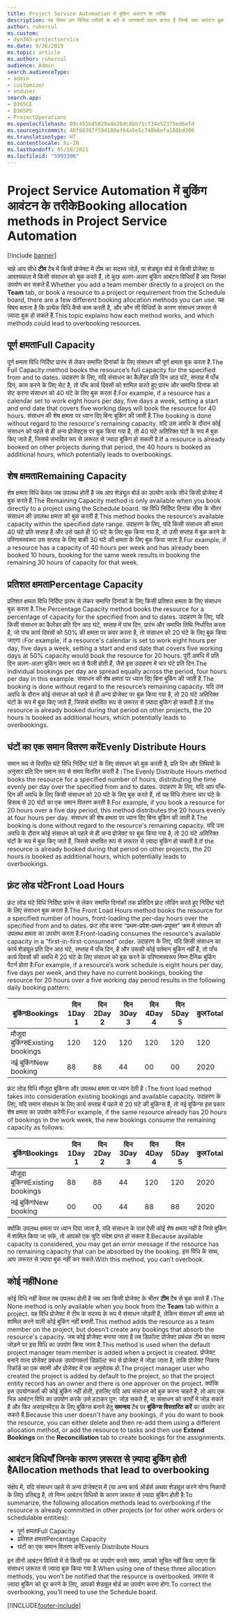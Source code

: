 ```yaml
---
title: Project Service Automation में बुकिंग आवंटन के तरीके
description: यह विषय उन विभिन्न तरीकों के बारे में जानकारी प्रदान करता है जिन्हें आप आवंटन बुक कर सकते हैं।
author: ruhercul
ms.custom:
- dyn365-projectservice
ms.date: 9/26/2019
ms.topic: article
ms.author: ruhercul
audience: Admin
search.audienceType:
- admin
- customizer
- enduser
search.app:
- D365CE
- D365PS
- ProjectOperations
ms.openlocfilehash: 89c455b45829a4e28dc8bb71cf34e52375ed6efd
ms.sourcegitcommit: 40f68387f594180af64a5e5c748b6efa188bd300
ms.translationtype: HT
ms.contentlocale: hi-IN
ms.lasthandoff: 05/10/2021
ms.locfileid: "5993306"
---
```

# <a name="booking-allocation-methods-in-project-service-automation"></a><span data-ttu-id="531e6-103">Project Service Automation में बुकिंग आवंटन के तरीके</span><span class="sxs-lookup"><span data-stu-id="531e6-103">Booking allocation methods in Project Service Automation</span></span>

[!include [banner](../includes/psa-now-project-operations.md)]

<span data-ttu-id="531e6-104">चाहे आप सीधे **टीम** टैब में किसी प्रोजेक्ट में टीम का सदस्य जोड़ें, या शेड्यूल बोर्ड से किसी प्रोजेक्ट या आवश्यकता में किसी संसाधन को बुक करते हैं, तो कुछ अलग-अलग बुकिंग आबंटन विधियाँ हैं आप जिनका उपयोग कर सकते हैं.</span><span class="sxs-lookup"><span data-stu-id="531e6-104">Whether you add a team member directly to a project on the **Team** tab, or book a resource to a project or requirement from the Schedule board, there are a few different booking allocation methods you can use.</span></span> <span data-ttu-id="531e6-105">यह विषय बताता है कि प्रत्येक विधि कैसे काम करती है, और कौन सी विधियों के कारण संसाधन ज़रूरत से ज़्यादा बुक हो सकते हैं.</span><span class="sxs-lookup"><span data-stu-id="531e6-105">This topic explains how each method works, and which methods could lead to overbooking resources.</span></span>

## <a name="full-capacity"></a><span data-ttu-id="531e6-106">पूर्ण क्षमता</span><span class="sxs-lookup"><span data-stu-id="531e6-106">Full Capacity</span></span> 
<span data-ttu-id="531e6-107">पूर्ण क्षमता विधि निर्दिष्ट प्रारंभ से लेकर समाप्ति दिनांकों के लिए संसाधन की पूर्ण क्षमता बुक करता है.</span><span class="sxs-lookup"><span data-stu-id="531e6-107">The Full Capacity method books the resource’s full capacity for the specified from and to dates.</span></span> <span data-ttu-id="531e6-108">उदाहरण के लिए, यदि संसाधन का कैलेंडर प्रति दिन आठ घंटे, सप्ताह में पाँच दिन, काम करने के लिए सेट है, तो पाँच कार्य दिवसों को शामिल करते हुए प्रारंभ और समाप्ति दिनांक को सेट करना संसाधन को 40 घंटे के लिए बुक करता है.</span><span class="sxs-lookup"><span data-stu-id="531e6-108">For example, if a resource has a calendar set to work eight hours per day, five days a week, setting a start and end date that covers five working days will book the resource for 40 hours.</span></span> <span data-ttu-id="531e6-109">संसाधन की शेष क्षमता पर ध्यान दिए बिना बुकिंग की जाती है.</span><span class="sxs-lookup"><span data-stu-id="531e6-109">The booking is done without regard to the resource's remaining capacity.</span></span> <span data-ttu-id="531e6-110">यदि उस अवधि के दौरान कोई संसाधन को पहले से ही अन्य प्रोजेक्ट्स पर बुक किया गया है, तो 40 घंटे अतिरिक्त घंटों के रूप में बुक किए जाते हैं, जिससे संभावित रूप से ज़रूरत से ज़्यादा बुकिंग हो सकती है.</span><span class="sxs-lookup"><span data-stu-id="531e6-110">If a resource is already booked on other projects during that period, the 40 hours is booked as additional hours, which potentially leads to overbookings.</span></span>

## <a name="remaining-capacity"></a><span data-ttu-id="531e6-111">शेष क्षमता</span><span class="sxs-lookup"><span data-stu-id="531e6-111">Remaining Capacity</span></span>
<span data-ttu-id="531e6-112">शेष क्षमता विधि केवल जब उपलब्ध होती है जब आप शेड्यूल बोर्ड का उपयोग करके सीधे किसी प्रोजेक्ट में बुक करते हैं.</span><span class="sxs-lookup"><span data-stu-id="531e6-112">The Remaining Capacity method is only available when you book directly to a project using the Schedule board.</span></span> <span data-ttu-id="531e6-113">यह विधि निर्दिष्ट दिनांक सीमा के भीतर संसाधन की उपलब्ध क्षमता को बुक करती है.</span><span class="sxs-lookup"><span data-stu-id="531e6-113">This method books the resource’s available capacity within the specified date range.</span></span> <span data-ttu-id="531e6-114">उदाहरण के लिए, यदि किसी संसाधन की क्षमता 40 घंटे प्रति सप्ताह है और उसे पहले ही 10 घंटे के लिए बुक किया गया है, तो उसी सप्ताह में बुक करने के परिणामस्वरूप उस सप्ताह के लिए बाकी 30 घंटे की क्षमता के लिए बुक किया जाता है.</span><span class="sxs-lookup"><span data-stu-id="531e6-114">For example, if a resource has a capacity of 40 hours per week and has already been booked 10 hours, booking for the same week results in booking the remaining 30 hours of capacity for that week.</span></span>

## <a name="percentage-capacity"></a><span data-ttu-id="531e6-115">प्रतिशत क्षमता</span><span class="sxs-lookup"><span data-stu-id="531e6-115">Percentage Capacity</span></span>
<span data-ttu-id="531e6-116">प्रतिशत क्षमता विधि निर्दिष्ट प्रारंभ से लेकर समाप्ति दिनांकों के लिए किसी प्रतिशत क्षमता के लिए संसाधन बुक करता है.</span><span class="sxs-lookup"><span data-stu-id="531e6-116">The Percentage Capacity method books the resource for a percentage of capacity for the specified from and to dates.</span></span> <span data-ttu-id="531e6-117">उदाहरण के लिए, यदि किसी संसाधन का कैलेंडर प्रति दिन आठ घंटे, सप्ताह में पांच दिन, प्रारंभ और समाप्ति तिथि निर्धारित करता है, जो पांच कार्य दिवसों को 50% की क्षमता पर कवर करता है, तो संसाधन को 20 घंटे के लिए बुक किया जाएगा।</span><span class="sxs-lookup"><span data-stu-id="531e6-117">For example, if a resource's calendar is set to work eight hours per day, five days a week, setting a start and end date that covers five working days at 50% capacity would book the resource for 20 hours.</span></span> <span data-ttu-id="531e6-118">पूरी अवधि में प्रति दिन अलग-अलग बुकिंग समान रूप से फैली होती हैं, जैसे इस उदाहरण में चार घंटे प्रति दिन.</span><span class="sxs-lookup"><span data-stu-id="531e6-118">The individual bookings per day are spread equally across the period, four hours per day in this example.</span></span> <span data-ttu-id="531e6-119">संसाधन की शेष क्षमता पर ध्यान दिए बिना बुकिंग की जाती है.</span><span class="sxs-lookup"><span data-stu-id="531e6-119">The booking is done without regard to the resource’s remaining capacity.</span></span> <span data-ttu-id="531e6-120">यदि उस अवधि के दौरान कोई संसाधन को पहले से ही अन्य प्रोजेक्ट पर बुक किया गया है, तो 20 घंटे अतिरिक्त घंटों के रूप में बुक किए जाते हैं, जिससे संभावित रूप से ज़रूरत से ज़्यादा बुकिंग हो सकती है.</span><span class="sxs-lookup"><span data-stu-id="531e6-120">If the resource is already booked during that period on other projects, the 20 hours is booked as additional hours, which potentially leads to overbookings.</span></span>

## <a name="evenly-distribute-hours"></a><span data-ttu-id="531e6-121">घंटों का एक समान वितरण करें</span><span class="sxs-lookup"><span data-stu-id="531e6-121">Evenly Distribute Hours</span></span>
<span data-ttu-id="531e6-122">समान रूप से वितरित घंटे विधि निर्दिष्ट घंटों के लिए संसाधन को बुक करती है, प्रति दिन और तिथियों के अनुसार प्रति दिन समान रूप से समय वितरित करती है।</span><span class="sxs-lookup"><span data-stu-id="531e6-122">The Evenly Distribute Hours method books the resource for a specified number of hours, distributing the time evenly per day over the specified from and to dates.</span></span> <span data-ttu-id="531e6-123">उदाहरण के लिए, यदि आप पाँच-दिन की अवधि के लिए किसी संसाधन को 20 घंटे के लिए बुक करते हैं, तो यह विधि रोज़ाना चार घंटे के हिसाब से 20 घंटों का एक समान वितरण करती है.</span><span class="sxs-lookup"><span data-stu-id="531e6-123">For example, if you book a resource for 20 hours over a five day period, this method distributes the 20 hours evenly at four hours per day.</span></span> <span data-ttu-id="531e6-124">संसाधन की शेष क्षमता पर ध्यान दिए बिना बुकिंग की जाती है.</span><span class="sxs-lookup"><span data-stu-id="531e6-124">The booking is done without regard to the resource's remaining capacity.</span></span> <span data-ttu-id="531e6-125">यदि उस अवधि के दौरान कोई संसाधन को पहले से ही अन्य प्रोजेक्ट पर बुक किया गया है, तो 20 घंटे अतिरिक्त घंटों के रूप में बुक किए जाते हैं, जिससे संभावित रूप से ज़रूरत से ज़्यादा बुकिंग हो सकती है.</span><span class="sxs-lookup"><span data-stu-id="531e6-125">If the resource is already booked during that period on other projects, the 20 hours is booked as additional hours, which potentially leads to overbookings.</span></span>

## <a name="front-load-hours"></a><span data-ttu-id="531e6-126">फ़्रंट लोड घंटे</span><span class="sxs-lookup"><span data-stu-id="531e6-126">Front Load Hours</span></span>
<span data-ttu-id="531e6-127">फ़्रंट लोड घंटे विधि निर्दिष्ट प्रारंभ से लेकर समाप्ति दिनांकों तक प्रतिदिन फ़्रंट लोडिंग करते हुए निर्दिष्ट घंटों के लिए संसाधन बुक करता है.</span><span class="sxs-lookup"><span data-stu-id="531e6-127">The Front Load Hours method books the resource for a specified number of hours, front-loading the per-day hours over the specified from and to dates.</span></span> <span data-ttu-id="531e6-128">फ़्रंट लोड करना “प्रथम-प्रवेश-प्रथम-प्रयुक्त” क्रम में संसाधन की उपलब्ध क्षमता का उपयोग करता है.</span><span class="sxs-lookup"><span data-stu-id="531e6-128">Front-loading consumes the resource's available capacity in a “first-in-first-consumed” order.</span></span> <span data-ttu-id="531e6-129">उदाहरण के लिए, यदि किसी संसाधन का कार्य शेड्यूल प्रति दिन आठ घंटे, सप्ताह में पाँच दिन, है और उसकी कोई वर्तमान बुकिंग नहीं है, तो पाँच कार्य दिवसों की अवधि में 20 घंटे के लिए संसाधन को बुक करने के परिणामस्वरूप निम्न दैनिक बुकिंग पैटर्न होता है:</span><span class="sxs-lookup"><span data-stu-id="531e6-129">For example, if a resource’s work schedule is eight hours per day, five days per week, and they have no current bookings, booking the resource for 20 hours over a five working day period results in the following daily booking pattern:</span></span> 

|         <span data-ttu-id="531e6-130">बुकिंग</span><span class="sxs-lookup"><span data-stu-id="531e6-130">Bookings</span></span>          |    <span data-ttu-id="531e6-131">दिन 1</span><span class="sxs-lookup"><span data-stu-id="531e6-131">Day 1</span></span>    |    <span data-ttu-id="531e6-132">दिन 2</span><span class="sxs-lookup"><span data-stu-id="531e6-132">Day 2</span></span>    |    <span data-ttu-id="531e6-133">दिन 3</span><span class="sxs-lookup"><span data-stu-id="531e6-133">Day 3</span></span>    |    <span data-ttu-id="531e6-134">दिन 4</span><span class="sxs-lookup"><span data-stu-id="531e6-134">Day 4</span></span>    |    <span data-ttu-id="531e6-135">दिन 5</span><span class="sxs-lookup"><span data-stu-id="531e6-135">Day 5</span></span>    |    <span data-ttu-id="531e6-136">कुल</span><span class="sxs-lookup"><span data-stu-id="531e6-136">Total</span></span>    |
|---------------------------|-------------|-------------|-------------|-------------|-------------|-------------|
|    <span data-ttu-id="531e6-137">मौजूदा बुकिंग्स</span><span class="sxs-lookup"><span data-stu-id="531e6-137">Existing   bookings</span></span>    |    <span data-ttu-id="531e6-138">12</span><span class="sxs-lookup"><span data-stu-id="531e6-138">0</span></span>        |    <span data-ttu-id="531e6-139">12</span><span class="sxs-lookup"><span data-stu-id="531e6-139">0</span></span>        |    <span data-ttu-id="531e6-140">12</span><span class="sxs-lookup"><span data-stu-id="531e6-140">0</span></span>        |    <span data-ttu-id="531e6-141">12</span><span class="sxs-lookup"><span data-stu-id="531e6-141">0</span></span>        |    <span data-ttu-id="531e6-142">12</span><span class="sxs-lookup"><span data-stu-id="531e6-142">0</span></span>        |    <span data-ttu-id="531e6-143">12</span><span class="sxs-lookup"><span data-stu-id="531e6-143">0</span></span>        |
|    <span data-ttu-id="531e6-144">नई बुकिंग</span><span class="sxs-lookup"><span data-stu-id="531e6-144">New   booking</span></span>          |    <span data-ttu-id="531e6-145">8</span><span class="sxs-lookup"><span data-stu-id="531e6-145">8</span></span>        |    <span data-ttu-id="531e6-146">8</span><span class="sxs-lookup"><span data-stu-id="531e6-146">8</span></span>        |    <span data-ttu-id="531e6-147">4</span><span class="sxs-lookup"><span data-stu-id="531e6-147">4</span></span>        |    <span data-ttu-id="531e6-148">0</span><span class="sxs-lookup"><span data-stu-id="531e6-148">0</span></span>        |    <span data-ttu-id="531e6-149">0</span><span class="sxs-lookup"><span data-stu-id="531e6-149">0</span></span>        |    <span data-ttu-id="531e6-150">20</span><span class="sxs-lookup"><span data-stu-id="531e6-150">20</span></span>       |

<span data-ttu-id="531e6-151">फ़्रंट लोड विधि मौजूदा बुकिंग्स और उपलब्ध क्षमता पर ध्यान देती है।</span><span class="sxs-lookup"><span data-stu-id="531e6-151">The front load method takes into consideration existing bookings and available capacity.</span></span> <span data-ttu-id="531e6-152">उदाहरण के लिए, यदि समान संसाधन के लिए कार्य सप्ताह में पहले से 20 घंटे की बुकिंग्स हैं, तो नई बुकिंग्स इस प्रकार शेष क्षमता का उपयोग करेंगी:</span><span class="sxs-lookup"><span data-stu-id="531e6-152">For example, if the same resource already has 20 hours of bookings in the work week, the new bookings consume the remaining capacity as follows:</span></span>

|   <span data-ttu-id="531e6-153">बुकिंग</span><span class="sxs-lookup"><span data-stu-id="531e6-153">Bookings</span></span>          | <span data-ttu-id="531e6-154">दिन 1</span><span class="sxs-lookup"><span data-stu-id="531e6-154">Day 1</span></span> | <span data-ttu-id="531e6-155">दिन 2</span><span class="sxs-lookup"><span data-stu-id="531e6-155">Day 2</span></span> | <span data-ttu-id="531e6-156">दिन 3</span><span class="sxs-lookup"><span data-stu-id="531e6-156">Day 3</span></span> | <span data-ttu-id="531e6-157">दिन 4</span><span class="sxs-lookup"><span data-stu-id="531e6-157">Day 4</span></span> | <span data-ttu-id="531e6-158">दिन 5</span><span class="sxs-lookup"><span data-stu-id="531e6-158">Day 5</span></span> | <span data-ttu-id="531e6-159">कुल</span><span class="sxs-lookup"><span data-stu-id="531e6-159">Total</span></span> |
|---------------------|-------|-------|-------|-------|-------|-------|
| <span data-ttu-id="531e6-160">मौजूदा बुकिंग्स</span><span class="sxs-lookup"><span data-stu-id="531e6-160">Existing   bookings</span></span> | <span data-ttu-id="531e6-161">8</span><span class="sxs-lookup"><span data-stu-id="531e6-161">8</span></span>     | <span data-ttu-id="531e6-162">8</span><span class="sxs-lookup"><span data-stu-id="531e6-162">8</span></span>     | <span data-ttu-id="531e6-163">4</span><span class="sxs-lookup"><span data-stu-id="531e6-163">4</span></span>     | <span data-ttu-id="531e6-164">12</span><span class="sxs-lookup"><span data-stu-id="531e6-164">0</span></span>     | <span data-ttu-id="531e6-165">12</span><span class="sxs-lookup"><span data-stu-id="531e6-165">0</span></span>     | <span data-ttu-id="531e6-166">20</span><span class="sxs-lookup"><span data-stu-id="531e6-166">20</span></span>    |
| <span data-ttu-id="531e6-167">नई बुकिंग</span><span class="sxs-lookup"><span data-stu-id="531e6-167">New   booking</span></span>       | <span data-ttu-id="531e6-168">0</span><span class="sxs-lookup"><span data-stu-id="531e6-168">0</span></span>     | <span data-ttu-id="531e6-169">0</span><span class="sxs-lookup"><span data-stu-id="531e6-169">0</span></span>     | <span data-ttu-id="531e6-170">4</span><span class="sxs-lookup"><span data-stu-id="531e6-170">4</span></span>     | <span data-ttu-id="531e6-171">8</span><span class="sxs-lookup"><span data-stu-id="531e6-171">8</span></span>     | <span data-ttu-id="531e6-172">8</span><span class="sxs-lookup"><span data-stu-id="531e6-172">8</span></span>     | <span data-ttu-id="531e6-173">20</span><span class="sxs-lookup"><span data-stu-id="531e6-173">20</span></span>    |

<span data-ttu-id="531e6-174">क्योंकि उपलब्ध क्षमता पर ध्यान दिया जाता है, यदि संसाधन के पास ऐसी कोई शेष क्षमता नहीं है जिसे बुकिंग में शामिल किया जा सके, तो आपको एक त्रुटि संदेश प्राप्त हो सकता है.</span><span class="sxs-lookup"><span data-stu-id="531e6-174">Because available capacity is considered, you may get an error message if the resource has no remaining capacity that can be absorbed by the booking.</span></span> <span data-ttu-id="531e6-175">इस विधि के साथ, आप ज़रूरत से ज़्यादा बुक नहीं कर सकते.</span><span class="sxs-lookup"><span data-stu-id="531e6-175">With this method, you can’t overbook.</span></span>

## <a name="none"></a><span data-ttu-id="531e6-176">कोई नहीं</span><span class="sxs-lookup"><span data-stu-id="531e6-176">None</span></span>
<span data-ttu-id="531e6-177">कोई विधि नहीं केवल तब उपलब्ध होती है जब आप किसी प्रोजेक्ट के भीतर **टीम** टैब से बुक करते हैं।</span><span class="sxs-lookup"><span data-stu-id="531e6-177">The None method is only available when you book from the **Team** tab within a project.</span></span> <span data-ttu-id="531e6-178">यह विधि प्रोजेक्ट में टीम के सदस्य के रूप में संसाधन जोड़ती है, लेकिन संसाधन की क्षमता को शामिल करने वाली कोई बुकिंग नहीं बनाती.</span><span class="sxs-lookup"><span data-stu-id="531e6-178">This method adds the resource as a team member on the project, but doesn’t create any bookings that absorb the resource's capacity.</span></span> <span data-ttu-id="531e6-179">जब कोई प्रोजेक्ट बनाया जाता है तब डिफ़ॉल्ट प्रोजेक्ट प्रबंधक टीम का सदस्य जोड़ने पर इस विधि का उपयोग किया जाता है.</span><span class="sxs-lookup"><span data-stu-id="531e6-179">This method is used when the default project manager team member is added when a project is created.</span></span> <span data-ttu-id="531e6-180">प्रोजेक्ट बनाने वाला प्रोजेक्ट प्रबंधक उपयोगकर्ता डिफ़ॉल्ट रूप से प्रोजेक्ट में जोड़ा जाता है, ताकि प्रोजेक्ट निकाय रिकॉर्ड का एक स्वामी और प्रोजेक्ट में एक अनुमोदक हो.</span><span class="sxs-lookup"><span data-stu-id="531e6-180">The project manager user who created the project is added by default to the project, so that the project entity record has an owner and there is one approver on the project.</span></span> <span data-ttu-id="531e6-181">क्योंकि इस उपयोगकर्ता की कोई बुकिंग नहीं होती, इसलिए यदि आप संसाधन को बुक करना चाहते हैं, तो आप एक भिन्न आबंटन विधि का उपयोग करके उसे हटाकर पुन: जोड़ सकते हैं, या संसाधन को कार्यों में जोड़ सकते हैं और फिर असाइनमेंट्स के लिए बुकिंग्स बनाने हेतु **समन्वय** टैब पर **बुकिंग्स विस्तारित करें** का उपयोग कर सकते हैं.</span><span class="sxs-lookup"><span data-stu-id="531e6-181">Because this user doesn't have any bookings, if you do want to book the resource, you can either delete and then re-add them using a different allocation method, or add the resource to tasks and then use **Extend Bookings** on the **Reconciliation** tab to create bookings for the assignments.</span></span>

## <a name="allocation-methods-that-lead-to-overbooking"></a><span data-ttu-id="531e6-182">आबंटन विधियाँ जिनके कारण ज़रूरत से ज़्यादा बुकिंग होती है</span><span class="sxs-lookup"><span data-stu-id="531e6-182">Allocation methods that lead to overbooking</span></span>
<span data-ttu-id="531e6-183">संक्षेप में, यदि संसाधन पहले से अन्य प्रोजेक्ट्स में (या अन्य कार्य ऑर्डर्स अथवा शेड्यूल करने योग्य निकायों के लिए) प्रतिबद्ध है, तो निम्न आबंटन विधियों के कारण ज़रूरत से ज़्यादा बुकिंग होती है:</span><span class="sxs-lookup"><span data-stu-id="531e6-183">To summarize, the following allocation methods lead to overbooking if the resource is already committed in other projects (or for other work orders or schedulable entities):</span></span>

- <span data-ttu-id="531e6-184">पूर्ण क्षमता</span><span class="sxs-lookup"><span data-stu-id="531e6-184">Full Capacity</span></span>
- <span data-ttu-id="531e6-185">प्रतिशत क्षमता</span><span class="sxs-lookup"><span data-stu-id="531e6-185">Percentage Capacity</span></span>
- <span data-ttu-id="531e6-186">घंटों का एक समान वितरण करें</span><span class="sxs-lookup"><span data-stu-id="531e6-186">Evenly Distribute Hours</span></span>

<span data-ttu-id="531e6-187">इन तीनों आबंटन विधियों में से किसी एक का उपयोग करते समय, आपको सूचित नहीं किया जाएगा कि संसाधन ज़रूरत से ज़्यादा बुक किया गया है.</span><span class="sxs-lookup"><span data-stu-id="531e6-187">When using one of these three allocation methods, you won’t be notified that the resource is overbooked.</span></span> <span data-ttu-id="531e6-188">ज़रूरत से ज़्यादा बुकिंग को दूर करने के लिए, आपको शेड्यूल बोर्ड का उपयोग करना होगा.</span><span class="sxs-lookup"><span data-stu-id="531e6-188">To correct the overbooking, you’ll need to use the Schedule board.</span></span>


[!INCLUDE[footer-include](../includes/footer-banner.md)]